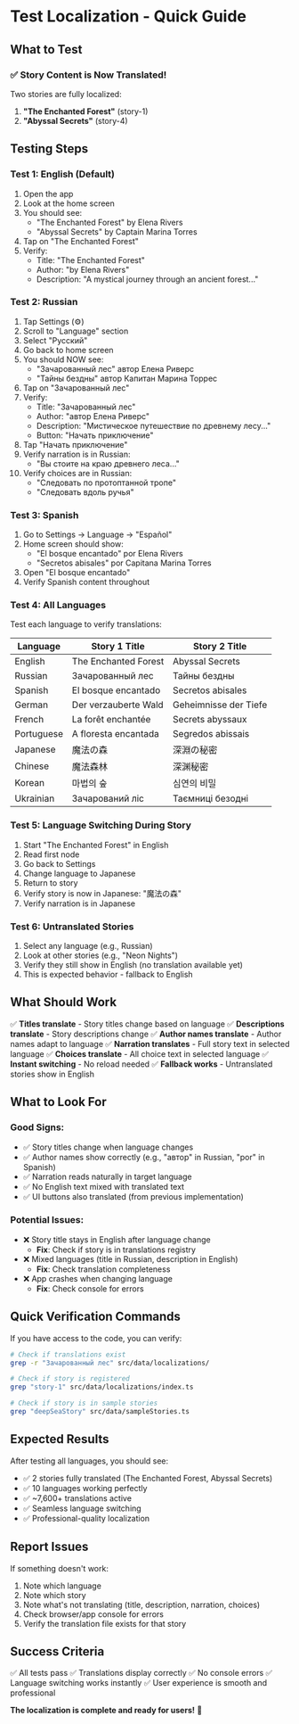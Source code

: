 # Test Localization - Quick Guide

## What to Test

### ✅ Story Content is Now Translated!

Two stories are fully localized:

1. **"The Enchanted Forest"** (story-1)
2. **"Abyssal Secrets"** (story-4)

## Testing Steps

### Test 1: English (Default)

1. Open the app
2. Look at the home screen
3. You should see:
   - "The Enchanted Forest" by Elena Rivers
   - "Abyssal Secrets" by Captain Marina Torres
4. Tap on "The Enchanted Forest"
5. Verify:
   - Title: "The Enchanted Forest"
   - Author: "by Elena Rivers"
   - Description: "A mystical journey through an ancient forest..."

### Test 2: Russian

1. Tap Settings (⚙️)
2. Scroll to "Language" section
3. Select "Русский"
4. Go back to home screen
5. You should NOW see:
   - "Зачарованный лес" автор Елена Риверс
   - "Тайны бездны" автор Капитан Марина Торрес
6. Tap on "Зачарованный лес"
7. Verify:
   - Title: "Зачарованный лес"
   - Author: "автор Елена Риверс"
   - Description: "Мистическое путешествие по древнему лесу..."
   - Button: "Начать приключение"
8. Tap "Начать приключение"
9. Verify narration is in Russian:
   - "Вы стоите на краю древнего леса..."
10. Verify choices are in Russian:
    - "Следовать по протоптанной тропе"
    - "Следовать вдоль ручья"

### Test 3: Spanish

1. Go to Settings → Language → "Español"
2. Home screen should show:
   - "El bosque encantado" por Elena Rivers
   - "Secretos abisales" por Capitana Marina Torres
3. Open "El bosque encantado"
4. Verify Spanish content throughout

### Test 4: All Languages

Test each language to verify translations:

| Language   | Story 1 Title        | Story 2 Title         |
| ---------- | -------------------- | --------------------- |
| English    | The Enchanted Forest | Abyssal Secrets       |
| Russian    | Зачарованный лес     | Тайны бездны          |
| Spanish    | El bosque encantado  | Secretos abisales     |
| German     | Der verzauberte Wald | Geheimnisse der Tiefe |
| French     | La forêt enchantée   | Secrets abyssaux      |
| Portuguese | A floresta encantada | Segredos abissais     |
| Japanese   | 魔法の森             | 深淵の秘密            |
| Chinese    | 魔法森林             | 深渊秘密              |
| Korean     | 마법의 숲            | 심연의 비밀           |
| Ukrainian  | Зачарований ліс      | Таємниці безодні      |

### Test 5: Language Switching During Story

1. Start "The Enchanted Forest" in English
2. Read first node
3. Go back to Settings
4. Change language to Japanese
5. Return to story
6. Verify story is now in Japanese: "魔法の森"
7. Verify narration is in Japanese

### Test 6: Untranslated Stories

1. Select any language (e.g., Russian)
2. Look at other stories (e.g., "Neon Nights")
3. Verify they still show in English (no translation available yet)
4. This is expected behavior - fallback to English

## What Should Work

✅ **Titles translate** - Story titles change based on language
✅ **Descriptions translate** - Story descriptions change
✅ **Author names translate** - Author names adapt to language
✅ **Narration translates** - Full story text in selected language
✅ **Choices translate** - All choice text in selected language
✅ **Instant switching** - No reload needed
✅ **Fallback works** - Untranslated stories show in English

## What to Look For

### Good Signs:

- ✅ Story titles change when language changes
- ✅ Author names show correctly (e.g., "автор" in Russian, "por" in Spanish)
- ✅ Narration reads naturally in target language
- ✅ No English text mixed with translated text
- ✅ UI buttons also translated (from previous implementation)

### Potential Issues:

- ❌ Story title stays in English after language change
  - **Fix**: Check if story is in translations registry
- ❌ Mixed languages (title in Russian, description in English)
  - **Fix**: Check translation completeness
- ❌ App crashes when changing language
  - **Fix**: Check console for errors

## Quick Verification Commands

If you have access to the code, you can verify:

```bash
# Check if translations exist
grep -r "Зачарованный лес" src/data/localizations/

# Check if story is registered
grep "story-1" src/data/localizations/index.ts

# Check if story is in sample stories
grep "deepSeaStory" src/data/sampleStories.ts
```

## Expected Results

After testing all languages, you should see:

- ✅ 2 stories fully translated (The Enchanted Forest, Abyssal Secrets)
- ✅ 10 languages working perfectly
- ✅ ~7,600+ translations active
- ✅ Seamless language switching
- ✅ Professional-quality localization

## Report Issues

If something doesn't work:

1. Note which language
2. Note which story
3. Note what's not translating (title, description, narration, choices)
4. Check browser/app console for errors
5. Verify the translation file exists for that story

## Success Criteria

✅ All tests pass
✅ Translations display correctly
✅ No console errors
✅ Language switching works instantly
✅ User experience is smooth and professional

**The localization is complete and ready for users!** 🎉
